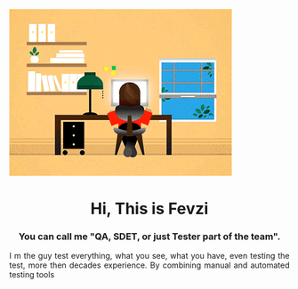 <img  align="justify" src="https://github.com/avcibasi/avcibasi/blob/main/JXA0.gif?raw=true">

<h1 align="center">  Hi, This is Fevzi</h1>
<h3 align="center">  You can call me "QA, SDET, or just Tester part of the team". </h1>
<p align="justify">I m the guy test everything, what you see, what you have, even testing the test, more then decades experience. By combining manual and automated testing tools </p>

<!--
**avcibasi/avcibasi** is a ✨ _special_ ✨ repository because its `README.md` (this file) appears on your GitHub profile.

Here are some ideas to get you started:

- 🔭 I’m currently working on ...
- 🌱 I’m currently learning ...
- 👯 I’m looking to collaborate on ...
- 🤔 I’m looking for help with ...
- 💬 Ask me about ...
- 📫 How to reach me: ...
- 😄 Pronouns: ...
- ⚡ Fun fact: ...
-->
